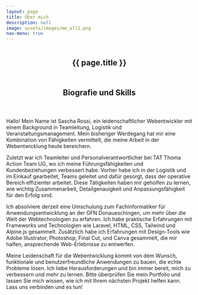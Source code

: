 ```yaml
---
layout: page
title: Über mich
description: null
image: assets/images/me_all2.png
nav-menu: true
---
```


<section id="banner" class="style2">
            <div class="inner">
                <span class="image">
                    <img src="{{ 'assets/images/about_me3.png' | relative_url  }}" alt="">
                </span>
                <header class="major">
                    <h1>{{ page.title }}</h1>
                </header>  
            </div>
        </section>





<section id="one">
	<div class="inner">
		<header class="major">
			<h2>Biografie und Skills</h2>
		</header>
		<p>Hallo! Mein Name ist Sascha Rossi, ein leidenschaftlicher Webentwickler mit einem Background in Teamleitung, Logistik und Veranstaltungsmanagement. Mein bisheriger Werdegang hat mir eine Kombination von Fähigkeiten vermittelt, die meine Arbeit in der Webentwicklung heute bereichern. </p>
        <p>Zuletzt war ich Teamleiter und Personalverantwortlicher bei TAT Thoma Action Team UG, wo ich meine Führungsfähigkeiten und Kundenbeziehungen verbessert habe. Vorher habe ich in der Logistik und im Einkauf gearbeitet, Teams geleitet und dafür gesorgt, dass der operative Bereich effizienter arbeitet. Diese Tätigkeiten haben mir geholfen zu lernen, wie wichtig Zusammenarbeit, Detailgenauigkeit und Anpassungsfähigkeit für den Erfolg sind.</p> <p>Ich absolviere derzeit eine Umschulung zum Fachinformatiker für Anwendungsentwicklung an der GFN Donaueschingen, um mehr über die Welt der Webtechnologien zu erfahren. Ich habe praktische Erfahrungen mit Frameworks und Technologien wie Laravel, HTML, CSS, Tailwind und Alpine.js gesammelt. Zusätzlich habe ich Erfahrungen mit Design-Tools wie Adobe Illustrator, Photoshop, Final Cut, und Canva gesammelt, die mir halfen, ansprechende Web-Erlebnisse zu entwerfen.</p> <p> Meine Leidenschaft für die Webentwicklung kommt von dem Wunsch, funktionale und benutzerfreundliche Anwendungen zu bauen, die echte Probleme lösen. Ich liebe Herausforderungen und bin immer bereit, mich zu verbessern und mehr zu lernen. Bitte überprüfen Sie mein Portfolio und lassen Sie mich wissen, wie ich mit Ihrem nächsten Projekt helfen kann. Lass uns verbinden und es tun! 
    </p>
	</div>
</section>